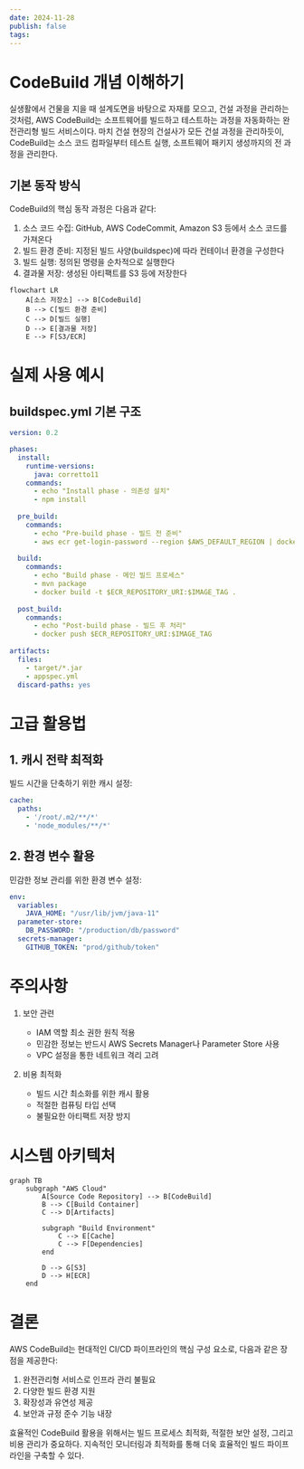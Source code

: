 ```yaml
---
date: 2024-11-28
publish: false
tags:
---
```

# CodeBuild 개념 이해하기

실생활에서 건물을 지을 때 설계도면을 바탕으로 자재를 모으고, 건설 과정을 관리하는 것처럼, AWS CodeBuild는 소프트웨어를 빌드하고 테스트하는 과정을 자동화하는 완전관리형 빌드 서비스이다. 마치 건설 현장의 건설사가 모든 건설 과정을 관리하듯이, CodeBuild는 소스 코드 컴파일부터 테스트 실행, 소프트웨어 패키지 생성까지의 전 과정을 관리한다.

## 기본 동작 방식

CodeBuild의 핵심 동작 과정은 다음과 같다:

1. 소스 코드 수집: GitHub, AWS CodeCommit, Amazon S3 등에서 소스 코드를 가져온다
2. 빌드 환경 준비: 지정된 빌드 사양(buildspec)에 따라 컨테이너 환경을 구성한다
3. 빌드 실행: 정의된 명령을 순차적으로 실행한다
4. 결과물 저장: 생성된 아티팩트를 S3 등에 저장한다

```mermaid
flowchart LR
    A[소스 저장소] --> B[CodeBuild]
    B --> C[빌드 환경 준비]
    C --> D[빌드 실행]
    D --> E[결과물 저장]
    E --> F[S3/ECR]
```

# 실제 사용 예시

## buildspec.yml 기본 구조

```yaml
version: 0.2

phases:
  install:
    runtime-versions:
      java: corretto11
    commands:
      - echo "Install phase - 의존성 설치"
      - npm install
      
  pre_build:
    commands:
      - echo "Pre-build phase - 빌드 전 준비"
      - aws ecr get-login-password --region $AWS_DEFAULT_REGION | docker login --username AWS --password-stdin $ECR_REPOSITORY_URI
      
  build:
    commands:
      - echo "Build phase - 메인 빌드 프로세스"
      - mvn package
      - docker build -t $ECR_REPOSITORY_URI:$IMAGE_TAG .
      
  post_build:
    commands:
      - echo "Post-build phase - 빌드 후 처리"
      - docker push $ECR_REPOSITORY_URI:$IMAGE_TAG
      
artifacts:
  files:
    - target/*.jar
    - appspec.yml
  discard-paths: yes
```

# 고급 활용법

## 1. 캐시 전략 최적화

빌드 시간을 단축하기 위한 캐시 설정:

```yaml
cache:
  paths:
    - '/root/.m2/**/*'
    - 'node_modules/**/*'
```

## 2. 환경 변수 활용

민감한 정보 관리를 위한 환경 변수 설정:

```yaml
env:
  variables:
    JAVA_HOME: "/usr/lib/jvm/java-11"
  parameter-store:
    DB_PASSWORD: "/production/db/password"
  secrets-manager:
    GITHUB_TOKEN: "prod/github/token"
```

# 주의사항

1. 보안 관련
   - IAM 역할 최소 권한 원칙 적용
   - 민감한 정보는 반드시 AWS Secrets Manager나 Parameter Store 사용
   - VPC 설정을 통한 네트워크 격리 고려

2. 비용 최적화
   - 빌드 시간 최소화를 위한 캐시 활용
   - 적절한 컴퓨팅 타입 선택
   - 불필요한 아티팩트 저장 방지

# 시스템 아키텍처

```mermaid
graph TB
    subgraph "AWS Cloud"
        A[Source Code Repository] --> B[CodeBuild]
        B --> C[Build Container]
        C --> D[Artifacts]
        
        subgraph "Build Environment"
            C --> E[Cache]
            C --> F[Dependencies]
        end
        
        D --> G[S3]
        D --> H[ECR]
    end
```

# 결론

AWS CodeBuild는 현대적인 CI/CD 파이프라인의 핵심 구성 요소로, 다음과 같은 장점을 제공한다:

1. 완전관리형 서비스로 인프라 관리 불필요
2. 다양한 빌드 환경 지원
3. 확장성과 유연성 제공
4. 보안과 규정 준수 기능 내장

효율적인 CodeBuild 활용을 위해서는 빌드 프로세스 최적화, 적절한 보안 설정, 그리고 비용 관리가 중요하다. 지속적인 모니터링과 최적화를 통해 더욱 효율적인 빌드 파이프라인을 구축할 수 있다.